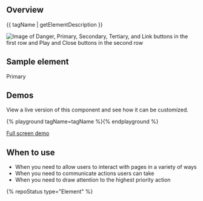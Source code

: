 ## Overview

{{ tagName | getElementDescription }}

<uxdot-example width-adjustment="442px">
  <img src="{{ './button-sample.png' | url }}" alt="Image of Danger, Primary, Secondary, Tertiary, and Link buttons in the first row and Play and Close buttons in the second row">
</uxdot-example>


## Sample element

<rh-button>Primary</rh-button>

## Demos

View a live version of this component and see how it can be customized.

{% playground tagName=tagName %}{% endplayground %}

<rh-cta><a href="{{ './demo/' | url }}">Full screen demo</a></rh-cta>

## When to use
- When you need to allow users to interact with pages in a variety of ways
- When you need to communicate actions users can take
- When you need to draw attention to the highest priority action


{% repoStatus type="Element" %}

